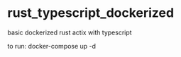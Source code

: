 # rust_typescript_dockerized

basic dockerized rust actix with typescript

to run: docker-compose up -d
